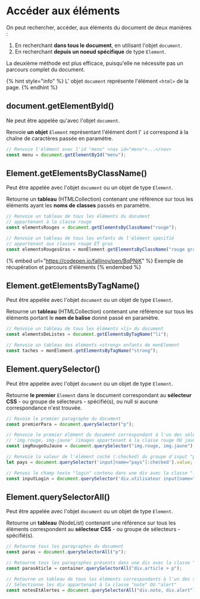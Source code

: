 # Accéder aux éléments

On peut rechercher, accéder, aux éléments du document de deux manières :

1. En recherchant **dans tous le document**, en utilisant l'objet `document`.
2. En recherchant **depuis un noeud spécifique** de type `Element`.

La deuxième méthode est plus efficace, puisqu'elle ne nécessite pas un parcours complet du document.

{% hint style="info" %}
L' objet `document` représente l'élément `<html>` de la page.
{% endhint %}

## document.getElementById()

Ne peut être appelée qu'avec l'objet `document`.

Renvoie **un objet** `Element` représentant l'élément dont l' `id` correspond à la chaîne de caractères passée en paramètre.

```javascript
// Renvoie l'élément avec l'id "menu" <nav id="menu">...</nav>
const menu = document.getElementById("menu");
```

## Element.getElementsByClassName()

Peut être appelée avec l'objet `document` ou un objet de type `Element`.

Retourne un **tableau** (HTMLCollection) contenant une référence sur tous les éléments ayant les **noms de classes** passés en paramètre.

```javascript
// Renvoie un tableau de tous les éléments du document
// appartenant à la classe rouge
const elementsRouges = document.getElementsByClassName("rouge");

// Renvoie un tableau de tous les enfants de l'élément spécifié
// appartenant aux classes rouge ET gras
const elementsRougesGras = monElement.getElementsByClassName("rouge gras");
```

{% embed url="https://codepen.io/fallinov/pen/BqPNjK" %}
Exemple de récupération et parcours d'éléments
{% endembed %}

## Element.getElementsByTagName()

Peut être appelée avec l'objet `document` ou un objet de type `Element`.

Retourne un **tableau** (HTMLCollection) contenant une référence sur tous les éléments portant le **nom de balise** donné passé en paramètre.

```javascript
// Renvoie un tableau de tous les éléments <li> du document
const elementsDeListes = document.getElementsByTagName("li");

// Renvoie un tableau des éléments <strong> enfants de monElement
const taches = monElement.getElementsByTagName("strong");
```

## Element.querySelector()

Peut être appelée avec l'objet `document` ou un objet de type `Element`.

Retourne **le premier** `Element` dans le document correspondant au **sélecteur CSS** - ou groupe de sélecteurs - spécifié(s), ou null si aucune correspondance n'est trouvée.

```javascript
// Revoie le premier paragraphe du document
const premierPara = document.querySelector("p");

// Renvoie le premier élément du document correspondant à l'un des sélecteur CSS
// 'img.rouge, img-jaune' (images appartenant à la classe rouge OU jaune)
const imgRougeOuJaune = document.querySelector("img.rouge, img.jaune");

// Renvoie la valeur de l'élément coché (:checked) du groupe d'input "pays"
let pays = document.querySelector('input[name="pays"]:checked').value;

// Renvoi le champ texte "login" contenu dans une div avec la classe ".utilisateur"
const inputLogin = document.querySelector('div.utilisateur input[name="login"]');
```

## Element.querySelectorAll()

Peut être appelée avec l'objet `document` ou un objet de type `Element`.

Retourne un **tableau** (NodeList) contenant une référence sur tous les éléments correspondent au **sélecteur CSS** - ou groupe de sélecteurs - spécifié(s).

```javascript
// Retourne tous les paragraphes du document
const paras = document.querySelectorAll("p");

// Retourne tous les paragraphes présents dans une div avec la classe "article"
const parasAticle = container.querySelectorAll("div.article > p");

// Retourne un tableau de tous les éléments correspondants à l'un des sélecteurs
// Sélectionne les div appartenant à la classe "note" OU "alert"
const notesEtAlertes = document.querySelectorAll("div.note, div.alert");
```
